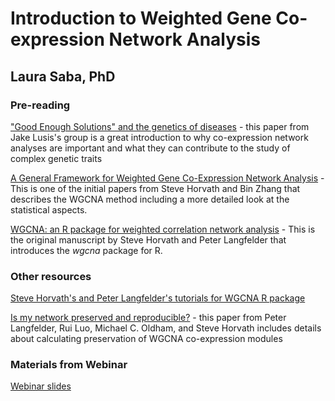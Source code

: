 # Introduction to Weighted Gene Co-expression Network Analysis

## Laura Saba, PhD

### Pre-reading
["Good Enough Solutions" and the genetics of diseases](https://pubmed.ncbi.nlm.nih.gov/22859671/) - this paper from Jake Lusis's group is a great introduction to why co-expression network analyses are important and what they can contribute to the study of complex genetic traits

[A General Framework for Weighted Gene Co-Expression Network Analysis](https://pubmed.ncbi.nlm.nih.gov/16646834/) - This is one of the initial papers from Steve Horvath and Bin Zhang that describes the WGCNA method including a more detailed look at the statistical aspects.

[WGCNA: an R package for weighted correlation network analysis](https://pubmed.ncbi.nlm.nih.gov/16646834/) - This is the original manuscript by Steve Horvath and Peter Langfelder that introduces the *wgcna* package for R.

### Other resources

[Steve Horvath's and Peter Langfelder's tutorials for WGCNA R package](https://horvath.genetics.ucla.edu/html/CoexpressionNetwork/Rpackages/WGCNA/Tutorials/)

[Is my network preserved and reproducible?](https://journals.plos.org/ploscompbiol/article?id=10.1371/journal.pcbi.1001057) - this paper from Peter Langfelder, Rui Luo, Michael C. Oldham, and Steve Horvath includes details about calculating preservation of WGCNA co-expression modules

### Materials from Webinar

[Webinar slides](WGCNA_webinar.pdf)

